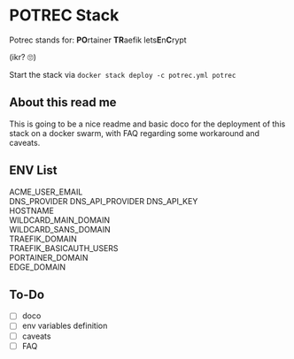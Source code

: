 # POTREC Stack
Potrec stands for: **PO**rtainer **TR**aefik lets**E**n**C**rypt

(ikr? 🙄)

Start the stack via `docker stack deploy -c potrec.yml potrec`


## About this read me
This is going to be a nice readme and basic doco for the deployment of this stack on a docker swarm, with FAQ regarding some workaround and caveats.


## ENV List
ACME_USER_EMAIL  
DNS_PROVIDER
DNS_API_PROVIDER
DNS_API_KEY  
HOSTNAME  
WILDCARD_MAIN_DOMAIN  
WILDCARD_SANS_DOMAIN  
TRAEFIK_DOMAIN  
TRAEFIK_BASICAUTH_USERS  
PORTAINER_DOMAIN  
EDGE_DOMAIN  


## To-Do
- [ ] doco
- [ ] env variables definition
- [ ] caveats
- [ ] FAQ